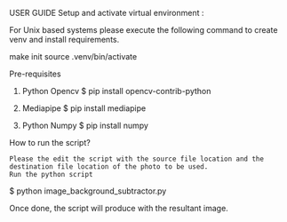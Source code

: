 USER GUIDE
Setup and activate virtual environment :

For Unix based systems please execute the following command to create venv and install requirements.

make init
source .venv/bin/activate

Pre-requisites

1) Python Opencv
$ pip install opencv-contrib-python

2) Mediapipe
$ pip install mediapipe

3) Python Numpy
$ pip install numpy

How to run the script?

    Please the edit the script with the source file location and the destination file location of the photo to be used.
    Run the python script

$ python image_background_subtractor.py

Once done, the script will produce with the resultant image.